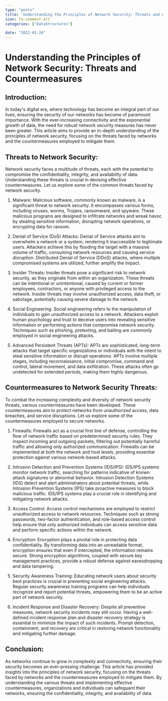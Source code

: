 ```yaml
---
type: "posts"
title: 'Understanding the Principles of Network Security: Threats and Countermeasures'
icon: fa-comment-alt
categories: ["DataStructures"]

date: "2022-01-20"
---
```




# Understanding the Principles of Network Security: Threats and Countermeasures

## Introduction:

In today's digital era, where technology has become an integral part of our lives, ensuring the security of our networks has become of paramount importance. With the ever-increasing connectivity and the exponential growth of data, the need for robust network security measures has never been greater. This article aims to provide an in-depth understanding of the principles of network security, focusing on the threats faced by networks and the countermeasures employed to mitigate them.

## Threats to Network Security:

Network security faces a multitude of threats, each with the potential to compromise the confidentiality, integrity, and availability of data. Understanding these threats is crucial in devising effective countermeasures. Let us explore some of the common threats faced by network security.

1. Malware: Malicious software, commonly known as malware, is a significant threat to network security. It encompasses various forms, including viruses, worms, Trojans, ransomware, and spyware. These malicious programs are designed to infiltrate networks and wreak havoc by stealing sensitive information, disrupting network operations, or encrypting data for ransom.

2. Denial of Service (DoS) Attacks: Denial of Service attacks aim to overwhelm a network or a system, rendering it inaccessible to legitimate users. Attackers achieve this by flooding the target with a massive volume of traffic, consuming network resources and causing service disruption. Distributed Denial of Service (DDoS) attacks, where multiple compromised systems are utilized, further amplify the impact.

3. Insider Threats: Insider threats pose a significant risk to network security, as they originate from within an organization. These threats can be intentional or unintentional, caused by current or former employees, contractors, or anyone with privileged access to the network. Insider threats may involve unauthorized access, data theft, or sabotage, potentially causing severe damage to the network.

4. Social Engineering: Social engineering refers to the manipulation of individuals to gain unauthorized access to a network. Attackers exploit human psychology and trust to deceive users into revealing sensitive information or performing actions that compromise network security. Techniques such as phishing, pretexting, and baiting are commonly employed in social engineering attacks.

5. Advanced Persistent Threats (APTs): APTs are sophisticated, long-term attacks that target specific organizations or individuals with the intent to steal sensitive information or disrupt operations. APTs involve multiple stages, including reconnaissance, initial compromise, command and control, lateral movement, and data exfiltration. These attacks often go undetected for extended periods, making them highly dangerous.

## Countermeasures to Network Security Threats:

To combat the increasing complexity and diversity of network security threats, various countermeasures have been developed. These countermeasures aim to protect networks from unauthorized access, data breaches, and service disruptions. Let us explore some of the countermeasures employed to secure networks.

1. Firewalls: Firewalls act as a crucial first line of defense, controlling the flow of network traffic based on predetermined security rules. They inspect incoming and outgoing packets, filtering out potentially harmful traffic and allowing only authorized communication. Firewalls can be implemented at both the network and host levels, providing essential protection against various network-based attacks.

2. Intrusion Detection and Prevention Systems (IDS/IPS): IDS/IPS systems monitor network traffic, searching for patterns indicative of known attack signatures or abnormal behavior. Intrusion Detection Systems (IDS) detect and alert administrators about potential threats, while Intrusion Prevention Systems (IPS) take proactive measures to block malicious traffic. IDS/IPS systems play a crucial role in identifying and mitigating network attacks.

3. Access Control: Access control mechanisms are employed to restrict unauthorized access to network resources. Techniques such as strong passwords, two-factor authentication, and role-based access control help ensure that only authorized individuals can access sensitive data and perform specific actions within the network.

4. Encryption: Encryption plays a pivotal role in protecting data confidentiality. By transforming data into an unreadable format, encryption ensures that even if intercepted, the information remains secure. Strong encryption algorithms, coupled with secure key management practices, provide a robust defense against eavesdropping and data tampering.

5. Security Awareness Training: Educating network users about security best practices is crucial in preventing social engineering attacks. Regular security awareness training programs can help individuals recognize and report potential threats, empowering them to be an active part of network security.

6. Incident Response and Disaster Recovery: Despite all preventive measures, network security incidents may still occur. Having a well-defined incident response plan and disaster recovery strategy is essential to minimize the impact of such incidents. Prompt detection, containment, and recovery are critical in restoring network functionality and mitigating further damage.

## Conclusion:

As networks continue to grow in complexity and connectivity, ensuring their security becomes an ever-pressing challenge. This article has provided insights into the principles of network security, focusing on the threats faced by networks and the countermeasures employed to mitigate them. By understanding the various threats and implementing effective countermeasures, organizations and individuals can safeguard their networks, ensuring the confidentiality, integrity, and availability of data.